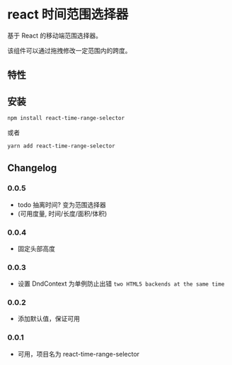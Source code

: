 # react 时间范围选择器

基于 React 的移动端范围选择器。

该组件可以通过拖拽修改一定范围内的跨度。

## 特性

## 安装

```bash
npm install react-time-range-selector
```

或者

```bash
yarn add react-time-range-selector
```


## Changelog

### 0.0.5
- todo 抽离时间? 变为范围选择器
- (可用度量, 时间/长度/面积/体积)

### 0.0.4
- 固定头部高度

### 0.0.3
- 设置  DndContext 为单例防止出错 `two HTML5 backends at the same time`

### 0.0.2
- 添加默认值，保证可用

### 0.0.1
- 可用，项目名为 react-time-range-selector


